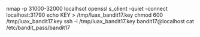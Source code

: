 nmap -p 31000-32000 localhsot 
openssl s_client -quiet -connect localhost:31790
echo KEY > /tmp/luax_bandit17.key
chmod 600 /tmp/luax_bandit17.key
ssh -i /tmp/luax_bandit17.key bandit17@localhost
cat /etc/bandit_pass/bandit17
